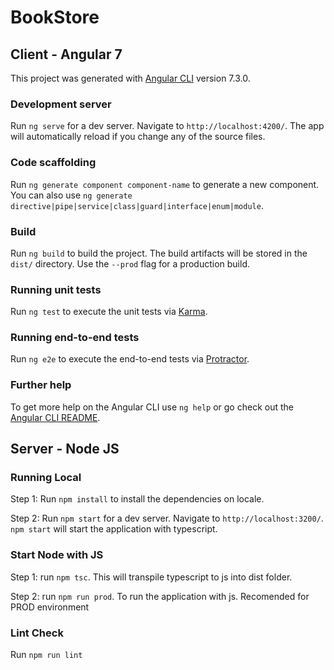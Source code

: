 # BookStore

## Client - Angular 7

This project was generated with [Angular CLI](https://github.com/angular/angular-cli) version 7.3.0.

### Development server

Run `ng serve` for a dev server. Navigate to `http://localhost:4200/`. The app will automatically reload if you change any of the source files.

### Code scaffolding

Run `ng generate component component-name` to generate a new component. You can also use `ng generate directive|pipe|service|class|guard|interface|enum|module`.

### Build

Run `ng build` to build the project. The build artifacts will be stored in the `dist/` directory. Use the `--prod` flag for a production build.

### Running unit tests

Run `ng test` to execute the unit tests via [Karma](https://karma-runner.github.io).

### Running end-to-end tests

Run `ng e2e` to execute the end-to-end tests via [Protractor](http://www.protractortest.org/).

### Further help

To get more help on the Angular CLI use `ng help` or go check out the [Angular CLI README](https://github.com/angular/angular-cli/blob/master/README.md).


## Server - Node JS

### Running Local

Step 1: Run `npm install` to install the dependencies on locale.

Step 2: Run `npm start` for a dev server. Navigate to `http://localhost:3200/`. `npm start` will start the application with typescript.

### Start Node with JS

Step 1: run `npm tsc`. This will transpile typescript to js into dist folder.

Step 2: run `npm run prod`. To run the application with js. Recomended for PROD environment

### Lint Check

Run `npm run lint`